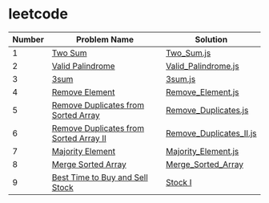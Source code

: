 # leetcode

| Number | Problem Name | Solution |
|--------------|-------------------------------|----------------------------|
| 1            | [Two Sum](https://leetcode.com/problems/two-sum/) | [Two_Sum.js](./Top%20Interview%20150/two_sum.js) |
| 2            | [Valid Palindrome](https://leetcode.com/problems/valid-palindrome/description/) | [Valid_Palindrome.js](./Top%20Interview%20150/valid_palindrome.js) |
| 3            | [3sum](https://leetcode.com/problems/3sum/description/) | [3sum.js](./Top%20Interview%20150/3sum.js) |
| 4            | [Remove Element](https://leetcode.com/problems/remove-element/description/) | [Remove_Element.js](./Top%20Interview%20150/remove_element.js) |
| 5            | [Remove Duplicates from Sorted Array](https://leetcode.com/problems/remove-duplicates-from-sorted-array/description/) | [Remove_Duplicates.js](./Top%20Interview%20150/remove-duplicates-from-sorted-array.js) |
| 6            | [Remove Duplicates from Sorted Array II](https://leetcode.com/problems/remove-duplicates-from-sorted-array-ii/description/) | [Remove_Duplicates_II.js](./Top%20Interview%20150/remove-duplicates-from-sorted-array-ii.js) |
| 7            | [Majority Element](https://leetcode.com/problems/majority-element/description/) | [Majority_Element.js](./Top%20Interview%20150/majority-element.js) |
| 8            | [Merge Sorted Array](https://leetcode.com/problems/merge-sorted-array/description/) | [Merge_Sorted_Array](./Top%20Interview%20150/merge-sorted-array.js) |
| 9            | [Best Time to Buy and Sell Stock](https://leetcode.com/problems/best-time-to-buy-and-sell-stock/description/) | [Stock I](./Top%20Interview%20150/best-time-to-buy-and-sell-stock.js) |
